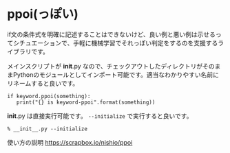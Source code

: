 # ppoi(っぽい)

if文の条件式を明確に記述することはできないけど、良い例と悪い例は示せるってシチュエーションで、手軽に機械学習でそれっぽい判定をするのを支援するライブラリです。

メインスクリプトが __init__.py なので、チェックアウトしたディレクトリがそのままPythonのモジュールとしてインポート可能です。適当なわかりやすい名前にリネームすると良いです。

```
if keyword.ppoi(something):
   print("{} is keyword-ppoi".format(something))
```

__init__.py は直接実行可能です。 `--initialize` で実行すると良いです。

```
% __init__.py --initialize
```

使い方の説明 https://scrapbox.io/nishio/ppoi

